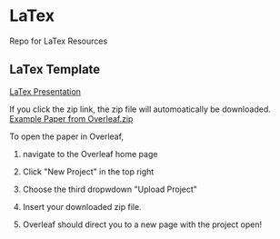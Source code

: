 # LaTex
Repo for LaTex Resources

## LaTex Template

[LaTex Presentation](https://docs.google.com/presentation/d/1OQ1P8OKRi-YyuKJ8_hX7VRa-bTypNoxm_SgbEZZE6cQ/edit?usp=sharing)

If you click the zip link, the zip file will automoatically be downloaded.
[Example Paper from Overleaf.zip](https://github.com/user-attachments/files/16576085/Example.Paper.from.Overleaf.zip)

To open the paper in Overleaf, 
1. navigate to the Overleaf home page
2. Click "New Project" in the top right
3. Choose the third dropwdown "Upload Project"
4. Insert your downloaded zip file.

5. Overleaf should direct you to a new page with the project open!
